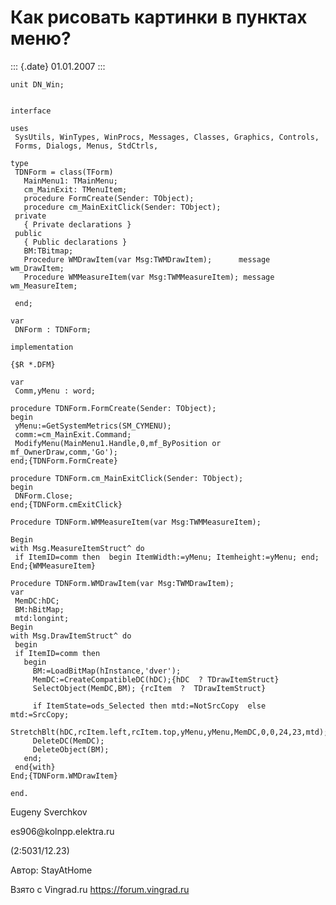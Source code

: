 Как рисовать картинки в пунктах меню?
=====================================

::: {.date}
01.01.2007
:::

    unit DN_Win;

     
    interface
     
    uses
     SysUtils, WinTypes, WinProcs, Messages, Classes, Graphics, Controls,
     Forms, Dialogs, Menus, StdCtrls,
     
    type
     TDNForm = class(TForm)
       MainMenu1: TMainMenu;
       cm_MainExit: TMenuItem;
       procedure FormCreate(Sender: TObject);
       procedure cm_MainExitClick(Sender: TObject);
     private
       { Private declarations }
     public
       { Public declarations }
       BM:TBitmap;
       Procedure WMDrawItem(var Msg:TWMDrawItem);      message wm_DrawItem;
       Procedure WMMeasureItem(var Msg:TWMMeasureItem); message
    wm_MeasureItem;
     
     end;
     
    var
     DNForm : TDNForm;
     
    implementation
     
    {$R *.DFM}
     
    var
     Comm,yMenu : word;
     
    procedure TDNForm.FormCreate(Sender: TObject);
    begin
     yMenu:=GetSystemMetrics(SM_CYMENU);
     comm:=cm_MainExit.Command;
     ModifyMenu(MainMenu1.Handle,0,mf_ByPosition or mf_OwnerDraw,comm,'Go');
    end;{TDNForm.FormCreate}
     
    procedure TDNForm.cm_MainExitClick(Sender: TObject);
    begin
     DNForm.Close;
    end;{TDNForm.cmExitClick}
     
    Procedure TDNForm.WMMeasureItem(var Msg:TWMMeasureItem);
     
    Begin
    with Msg.MeasureItemStruct^ do
     if ItemID=comm then  begin ItemWidth:=yMenu; Itemheight:=yMenu; end;
    End;{WMMeasureItem}
     
    Procedure TDNForm.WMDrawItem(var Msg:TWMDrawItem);
    var
     MemDC:hDC;
     BM:hBitMap;
     mtd:longint;
    Begin
    with Msg.DrawItemStruct^ do
     begin
     if ItemID=comm then
       begin
         BM:=LoadBitMap(hInstance,'dver');
         MemDC:=CreateCompatibleDC(hDC);{hDC  ? TDrawItemStruct}
         SelectObject(MemDC,BM); {rcItem  ?  TDrawItemStruct}
     
         if ItemState=ods_Selected then mtd:=NotSrcCopy  else mtd:=SrcCopy;
     
    StretchBlt(hDC,rcItem.left,rcItem.top,yMenu,yMenu,MemDC,0,0,24,23,mtd);
         DeleteDC(MemDC);
         DeleteObject(BM);
       end;
     end{with}
    End;{TDNForm.WMDrawItem}
     
    end.

Eugeny Sverchkov

es906\@kolnpp.elektra.ru

(2:5031/12.23)

Автор: StayAtHome

Взято с Vingrad.ru <https://forum.vingrad.ru>
